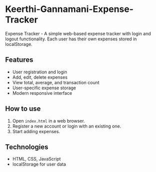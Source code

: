 # Keerthi-Gannamani-Expense-Tracker

Expense Tracker - A simple web-based expense tracker with login and logout functionality. Each user has their own expenses stored in localStorage.

## Features
- User registration and login
- Add, edit, delete expenses
- View total, average, and transaction count
- User-specific expense storage
- Modern responsive interface

## How to use
1. Open `index.html` in a web browser.
2. Register a new account or login with an existing one.
3. Start adding expenses.

## Technologies
- HTML, CSS, JavaScript
- localStorage for user data
